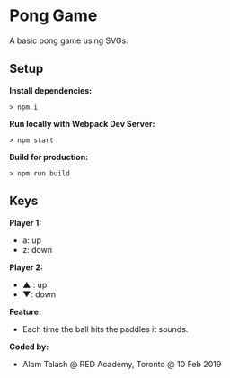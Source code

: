 # Pong Game

A basic pong game using SVGs.

## Setup

**Install dependencies:**

`> npm i`

**Run locally with Webpack Dev Server:**

`> npm start`

**Build for production:**

`> npm run build`

## Keys

**Player 1:**
* a: up
* z: down

**Player 2:**
* ▲ : up
* ▼: down

**Feature:**
- Each time the ball hits the paddles it sounds.

**Coded by:**
- Alam Talash @ RED Academy, Toronto @ 10 Feb 2019
